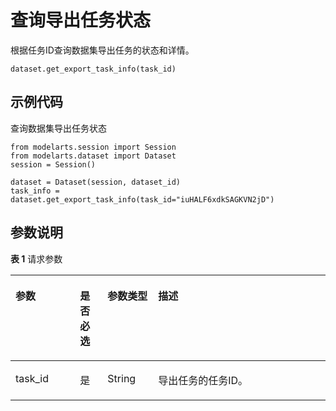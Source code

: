 # 查询导出任务状态<a name="modelarts_04_0348"></a>

根据任务ID查询数据集导出任务的状态和详情。

```
dataset.get_export_task_info(task_id)
```

## 示例代码<a name="section1130916814189"></a>

查询数据集导出任务状态

```
from modelarts.session import Session
from modelarts.dataset import Dataset
session = Session()

dataset = Dataset(session, dataset_id)
task_info = dataset.get_export_task_info(task_id="iuHALF6xdkSAGKVN2jD")
```

## 参数说明<a name="section6440103210204"></a>

**表 1**  请求参数

<a name="table5852141022412"></a>
<table><thead align="left"><tr id="row1385213107249"><th class="cellrowborder" valign="top" width="20.47%" id="mcps1.2.5.1.1"><p id="p5852161020240"><a name="p5852161020240"></a><a name="p5852161020240"></a>参数</p>
</th>
<th class="cellrowborder" valign="top" width="8.77%" id="mcps1.2.5.1.2"><p id="p13852121020246"><a name="p13852121020246"></a><a name="p13852121020246"></a>是否必选</p>
</th>
<th class="cellrowborder" valign="top" width="16.04%" id="mcps1.2.5.1.3"><p id="p885371052410"><a name="p885371052410"></a><a name="p885371052410"></a>参数类型</p>
</th>
<th class="cellrowborder" valign="top" width="54.72%" id="mcps1.2.5.1.4"><p id="p885317103248"><a name="p885317103248"></a><a name="p885317103248"></a>描述</p>
</th>
</tr>
</thead>
<tbody><tr id="row1685321016244"><td class="cellrowborder" valign="top" width="20.47%" headers="mcps1.2.5.1.1 "><p id="p11832822194818"><a name="p11832822194818"></a><a name="p11832822194818"></a>task_id</p>
</td>
<td class="cellrowborder" valign="top" width="8.77%" headers="mcps1.2.5.1.2 "><p id="p184616124511"><a name="p184616124511"></a><a name="p184616124511"></a>是</p>
</td>
<td class="cellrowborder" valign="top" width="16.04%" headers="mcps1.2.5.1.3 "><p id="p385418296158"><a name="p385418296158"></a><a name="p385418296158"></a>String</p>
</td>
<td class="cellrowborder" valign="top" width="54.72%" headers="mcps1.2.5.1.4 "><p id="p5601639154814"><a name="p5601639154814"></a><a name="p5601639154814"></a>导出任务的任务ID。</p>
</td>
</tr>
</tbody>
</table>

